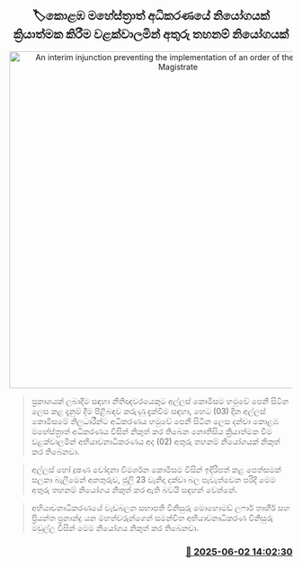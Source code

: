 <p align='center'><b><h2 align='center' title='An interim injunction preventing the implementation of an order of the Colombo Magistrate's Court'>🏷කොළඹ මහේස්ත්‍රාත් අධිකරණයේ නියෝගයක් ක්‍රියාත්මක කිරීම වළක්වාලමින් අතුරු තහනම් නියෝගයක්</h2></b></p>
<p align='center'><img src='https://helakuru.sgp1.cdn.digitaloceanspaces.com/esana/images/lib/court-2.jpg' width='600' alt='An interim injunction preventing the implementation of an order of the Colombo Magistrate's Court'></p>

> ප්‍රකාශයක් ලබාදීම සඳහා නීතිඥවරයෙකුට අල්ලස් කොමිසම හමුවේ පෙනී සිටින ලෙස කළ දැනුම් දීම පිළිබඳව කරුණු දැක්වීම සඳහා, හෙට (03) දින අල්ලස් කොමිසමේ නිලධාරීන්ට අධිකරණය හමුවේ පෙනී සිටින ලෙස දන්වා කොළඹ මහේස්ත්‍රාත් අධිකරණය විසින් නිකුත් කර තිබෙන නොතීසිය ක්‍රියාත්මක වීම වළක්වාලමින් අභියාචනාධිකරණය අද (02) අතුරු තහනම් නියෝගයක් නිකුත් කර තිබෙනවා.

> අල්ලස් හෝ දූෂණ චෝදනා විමර්ශන කොමිසම විසින් ඉදිරිපත් කළ පෙත්සමක් සලකා බැලීමෙන් අනතුරුව, ජුලි 23 වැනිදා දක්වා බල පැවැත්වෙන පරිදි මෙම අතුරු තහනම් නියෝගය නිකුත් කර ඇති බවයි සඳහන් වෙන්නේ.

> අභියාචනාධිකරණයේ වැඩබලන සභාපති විනිසුරු මොහොමඩ් ලෆාර් තාහීර් සහ ප්‍රියන්ත ප්‍රනාන්දු යන මහත්වරුන්ගෙන් සමන්විත අභියාචනාධිකරණ විනිසුරු මඩුල්ල විසින් මෙම නියෝගය නිකුත් කර තිබෙනවා.



<h3 align='right'><a href='https://www.helakuru.lk/esana/p/110616/'>📅 2025-06-02 14:02:30</a></h3>
